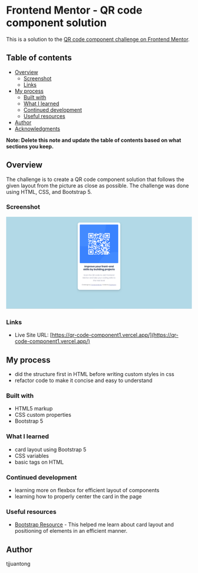 # Frontend Mentor - QR code component solution

This is a solution to the [QR code component challenge on Frontend Mentor](https://www.frontendmentor.io/challenges/qr-code-component-iux_sIO_H).

## Table of contents

- [Overview](#overview)
  - [Screenshot](#screenshot)
  - [Links](#links)
- [My process](#my-process)
  - [Built with](#built-with)
  - [What I learned](#what-i-learned)
  - [Continued development](#continued-development)
  - [Useful resources](#useful-resources)
- [Author](#author)
- [Acknowledgments](#acknowledgments)

**Note: Delete this note and update the table of contents based on what sections you keep.**

## Overview
The challenge is to create a QR code component solution that follows the given layout from the picture as close as possible. The challenge was done using HTML, CSS, and Bootstrap 5. 

### Screenshot
![sc-qr-component](https://github.com/tjjuantong/qr-code-component/blob/master/screenshots/sc-qr-component.png)

### Links
- Live Site URL: [https://qr-code-component1.vercel.app/](https://qr-code-component1.vercel.app/)

## My process
- did the structure first in HTML before writing custom styles in css
- refactor code to make it concise and easy to understand

### Built with
- HTML5 markup
- CSS custom properties
- Bootstrap 5

### What I learned
- card layout using Bootstrap 5
- CSS variables
- basic tags on HTML

### Continued development
- learning more on flexbox for efficient layout of components
- learning how to properly center the card in the page

### Useful resources
- [Bootstrap Resource](https://getbootstrap.com/docs/5.0/) - This helped me learn about card layout and positioning of elements in an efficient manner.

## Author
tjjuantong

